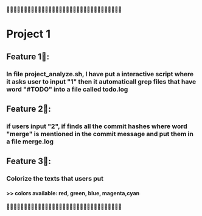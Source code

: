:angel::angel::angel::angel::angel::angel::angel::angel::angel::angel::angel::angel::angel::angel::angel::angel::angel::angel::angel::angel::angel::angel::angel::angel::angel::angel::angel::angel::angel::angel::angel::angel::angel:
# Project 1
## Feature 1:mag_right::
### In file project_analyze.sh, I have put a interactive script where it asks user to input "1" then it automaticall grep files that have word "#TODO" into a file called todo.log
## Feature 2:mag_right::
### if users input "2", if finds all the commit hashes where word "merge" is mentioned in the commit message and put them in a file merge.log
## Feature 3:mag_right::
### Colorize the texts that users put
#### >> colors available: red, green, blue, magenta,cyan
:angel::angel::angel::angel::angel::angel::angel::angel::angel::angel::angel::angel::angel::angel::angel::angel::angel::angel::angel::angel::angel::angel::angel::angel::angel::angel::angel::angel::angel::angel::angel::angel::angel:
